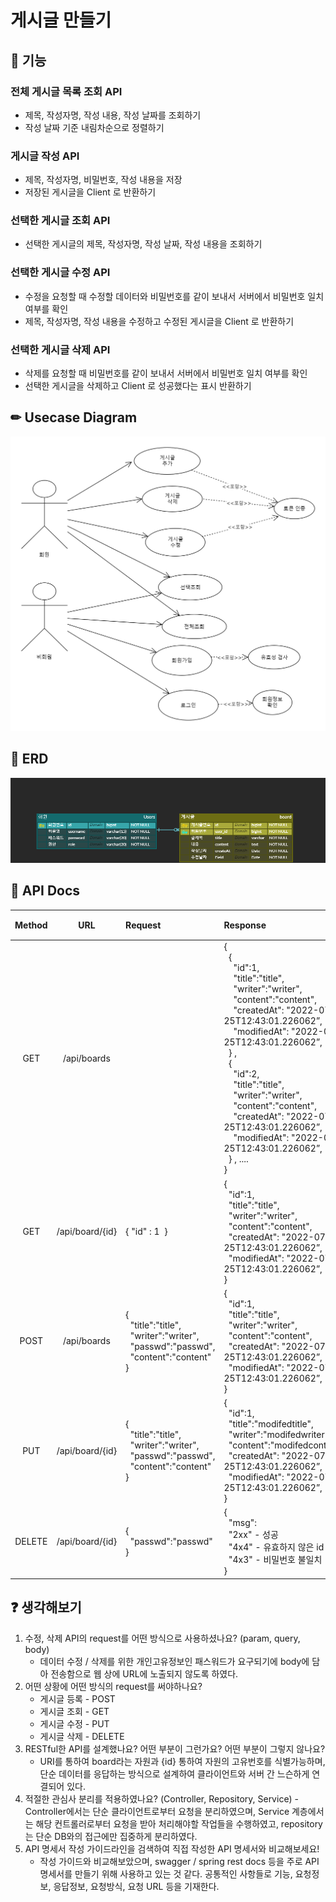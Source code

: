 # 게시글 만들기

## 🔨 기능
### 전체 게시글 목록 조회 API
- 제목, 작성자명, 작성 내용, 작성 날짜를 조회하기
- 작성 날짜 기준 내림차순으로 정렬하기
### 게시글 작성 API 
- 제목, 작성자명, 비밀번호, 작성 내용을 저장
- 저장된 게시글을 Client 로 반환하기
### 선택한 게시글 조회 API 
- 선택한 게시글의 제목, 작성자명, 작성 날짜, 작성 내용을 조회하기 
### 선택한 게시글 수정 API
- 수정을 요청할 때 수정할 데이터와 비밀번호를 같이 보내서 서버에서 비밀번호 일치 여부를 확인
- 제목, 작성자명, 작성 내용을 수정하고 수정된 게시글을 Client 로 반환하기
### 선택한 게시글 삭제 API
- 삭제를 요청할 때 비밀번호를 같이 보내서 서버에서 비밀번호 일치 여부를 확인
- 선택한 게시글을 삭제하고 Client 로 성공했다는 표시 반환하기

## ✏ Usecase Diagram
![게시글_유스케이스](https://github.com/jyparkDev/hanghae_spring_homework/blob/main/springBasic/docs/usecase.png)

## 📜 ERD
![게시판 ERD](https://github.com/jyparkDev/hanghae_spring_homework/blob/main/springBasic/docs/erd.png)

## 📜 API Docs
| Method | URL | Request | Response | 기능 |
| :-------: | :---: | :---| :--- | :----: |
| GET | /api/boards | | {<br>&nbsp;&nbsp;{<br>&nbsp;&nbsp;&nbsp;&nbsp;"id":1,<br>&nbsp;&nbsp;&nbsp;&nbsp;"title":"title",<br>&nbsp;&nbsp;&nbsp;&nbsp;"writer":"writer",<br>&nbsp;&nbsp;&nbsp;&nbsp;"content":"content",<br>&nbsp;&nbsp;&nbsp;&nbsp;"createdAt": "2022-07-25T12:43:01.226062”,<br>&nbsp;&nbsp;&nbsp;&nbsp;"modifiedAt": "2022-07-25T12:43:01.226062”,<br>&nbsp;&nbsp;}&nbsp;,<br>&nbsp;&nbsp;{<br>&nbsp;&nbsp;&nbsp;&nbsp;"id":2,<br>&nbsp;&nbsp;&nbsp;&nbsp;"title":"title",<br>&nbsp;&nbsp;&nbsp;&nbsp;"writer":"writer",<br>&nbsp;&nbsp;&nbsp;&nbsp;"content":"content",<br>&nbsp;&nbsp;&nbsp;&nbsp;"createdAt": "2022-07-25T12:43:01.226062”,<br>&nbsp;&nbsp;&nbsp;&nbsp;"modifiedAt": "2022-07-25T12:43:01.226062”,<br>&nbsp;&nbsp;}&nbsp;, ....<br>} | 전체 게시글 조회 
| GET | /api/board/{id} | {&nbsp;"id" : 1&nbsp; } | {<br>&nbsp;&nbsp;"id":1,<br>&nbsp;&nbsp;"title":"title",<br>&nbsp;&nbsp;"writer":"writer",<br>&nbsp;&nbsp;"content":"content",<br>&nbsp;&nbsp;"createdAt": "2022-07-25T12:43:01.226062”,<br>&nbsp;&nbsp;"modifiedAt": "2022-07-25T12:43:01.226062”,<br>}|선택 게시글 조회|
| POST | /api/boards | {<br>&nbsp;&nbsp;"title":"title",<br>&nbsp;&nbsp;"writer":"writer",<br>&nbsp;&nbsp;"passwd":"passwd",<br>&nbsp;&nbsp;"content":"content"<br>}| {<br>&nbsp;&nbsp;"id":1,<br>&nbsp;&nbsp;"title":"title",<br>&nbsp;&nbsp;"writer":"writer",<br>&nbsp;&nbsp;"content":"content",<br>&nbsp;&nbsp;"createdAt": "2022-07-25T12:43:01.226062”,<br>&nbsp;&nbsp;"modifiedAt": "2022-07-25T12:43:01.226062”,<br>} |게시글 등록|
| PUT | /api/board/{id} | {<br>&nbsp;&nbsp;"title":"title",<br>&nbsp;&nbsp;"writer":"writer",<br>&nbsp;&nbsp;"passwd":"passwd",<br>&nbsp;&nbsp;"content":"content"<br>}| {<br>&nbsp;&nbsp;"id":1,<br>&nbsp;&nbsp;"title":"modifedtitle",<br>&nbsp;&nbsp;"writer":"modifedwriter",<br>&nbsp;&nbsp;"content":"modifedcontent",<br>&nbsp;&nbsp;"createdAt": "2022-07-25T12:43:01.226062”,<br>&nbsp;&nbsp;"modifiedAt": "2022-07-25T12:43:01.226062”,<br>} |게시글 수정|
| DELETE | /api/board/{id} | {<br>&nbsp;&nbsp;"passwd":"passwd"<br>}| {<br>&nbsp;&nbsp;"msg":<br> &nbsp;&nbsp;"2xx" - 성공<br>&nbsp;&nbsp;"4x4" - 유효하지 않은 id<br>&nbsp;&nbsp;"4x3" - 비밀번호 불일치<br>} |게시글 삭제|


## ❓ 생각해보기
1. 수정, 삭제 API의 request를 어떤 방식으로 사용하셨나요? (param, query, body)
    - 데이터 수정 / 삭제를 위한 개인고유정보인 패스워드가 요구되기에 body에 담아 전송함으로 웹 상에 URL에 노출되지 않도록 하였다.
2. 어떤 상황에 어떤 방식의 request를 써야하나요?
    - 게시글 등록 - POST
    - 게시글 조회 - GET
    - 게시글 수정 - PUT
    - 게시글 삭제 - DELETE
3. RESTful한 API를 설계했나요? 어떤 부분이 그런가요? 어떤 부분이 그렇지 않나요?
    - URI를 통하여 board라는 자원과 {id} 통하여 자원의 고유번호를 식별가능하며, 단순 데이터를 응답하는 방식으로 설계하여 클라이언트와 서버 간 느슨하게 연결되어 있다.
4. 적절한 관심사 분리를 적용하였나요? (Controller, Repository, Service)
    -Controller에서는 단순 클라이언트로부터 요청을 분리하였으며, Service 계층에서는 해당 컨트롤러로부터 요청을 받아 처리해야할 작업들을 수행하였고, repository는 단순 DB와의 접근에만 집중하게 분리하였다.
5. API 명세서 작성 가이드라인을 검색하여 직접 작성한 API 명세서와 비교해보세요!
    - 작성 가이드와 비교해보았으며, swagger / spring rest docs 등을 주로 API 명세서를 만들기 위해 사용하고 있는 것 같다. 공통적인 사항들로 기능, 요청정보, 응답정보, 요청방식, 요청 URL 등을 기재한다.
    
    
